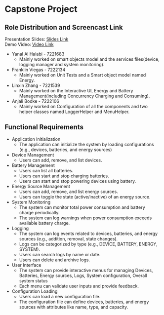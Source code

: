 # Capstone Project

## Role Distribution and Screencast Link
Presentation Slides: [Slides Link](https://drive.google.com/file/d/1y67VUFNy4Unc1_r294CG_8tDWhTSUKCL/view?usp=sharing)<br>
Demo Video: [Video Link](https://drive.google.com/file/d/1b8D0sjWjkbA1nF_LBY_0eC5OY48PdsbK/view?usp=sharing)<br>

- Yanal Al Halabi - 7221683
  - Mainly worked on smart objects model and the services files(device, logging manager and system monitoring).
- Franklin Viegas - 7222134
  - Mainly worked on Unit Tests and a Smart object model named Energy.
- Linxin Zhang - 7221539
  - Mainly worked on the Interactive UI, Energy and Battery Management(including Concurrency Charging and Consuming).
- Anjali Bodke - 7222106
  - Mainly worked on Configuration of all the components and two helper classes named LoggerHelper and MenuHelper.


## Functional Requirements
- Application Initialization
  - The application can initialize the system by loading configurations (e.g., devices, batteries, and energy sources)
- Device Management
  - Users can add, remove, and list devices.
- Battery Management
  - Users can list all batteries.
  - Users can start and stop charging batteries.
  - Users can start and stop powering devices using battery.
- Energy Source Management
  - Users can add, remove, and list energy sources.
  - Users can toggle the state (active/inactive) of an energy source.
- System Monitoring
  - The system can monitor total power consumption and battery charge periodically.
  - The system can log warnings when power consumption exceeds available battery charge.
- Logging
  - The system can log events related to devices, batteries, and energy sources (e.g., addition, removal, state changes).
  - Logs can be categorized by type (e.g., DEVICE, BATTERY, ENERGY, SYSTEM).
  - Users can search logs by name or date.
  - Users can delete and archive logs.
- User Interface
  - The system can provide interactive menus for managing Devices, Batteries, Energy sources, Logs, System configuration, Overall system status
  - Each menu can validate user inputs and provide feedback.
- Configuration Loading
  - Users can load a new configuration file.
  - The configuration file can define devices, batteries, and energy sources with attributes like name, type, and capacity.
